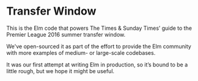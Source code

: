 # Transfer Window 

This is the Elm code that powers The Times & Sunday Times’ guide to the Premier League 2016 summer transfer window.

We've open-sourced it as part of the effort to provide the Elm community with more examples of medium- or large-scale codebases.

It was our first attempt at writing Elm in production, so it’s bound to be a little rough, but we hope it might be useful.
